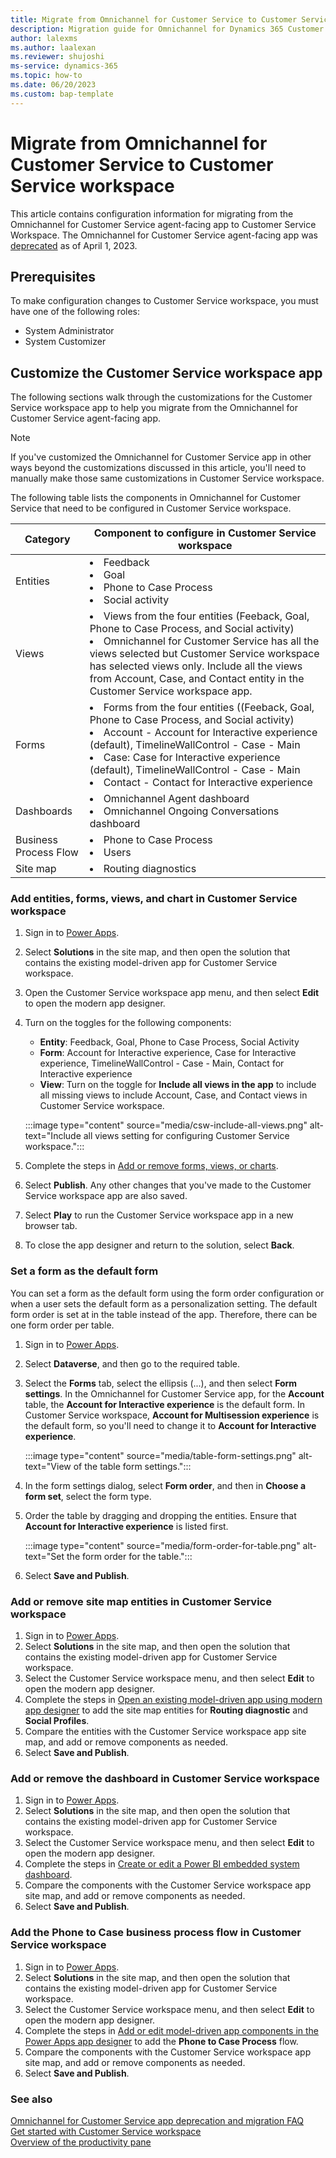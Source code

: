 ```yaml
---
title: Migrate from Omnichannel for Customer Service to Customer Service workspace
description: Migration guide for Omnichannel for Dynamics 365 Customer Service to Customer Service workspace.
author: lalexms
ms.author: laalexan
ms.reviewer: shujoshi
ms-service: dynamics-365
ms.topic: how-to
ms.date: 06/20/2023
ms.custom: bap-template
---
```


# Migrate from Omnichannel for Customer Service to Customer Service workspace

This article contains configuration information for migrating from the Omnichannel for Customer Service agent-facing app to Customer Service Workspace. The Omnichannel for Customer Service agent-facing app was [deprecated](deprecations-customer-service#omnichannel-for-customer-service-agent-facing-app-to-be-deprecated) as of April 1, 2023.

## Prerequisites

To make configuration changes to Customer Service workspace, you must have one of the following roles:
- System Administrator
- System Customizer

## Customize the Customer Service workspace app

The following sections walk through the customizations for the Customer Service workspace app to help you migrate from the Omnichannel for Customer Service agent-facing app.

> [!NOTE]
> If you've customized the Omnichannel for Customer Service app in other ways beyond the customizations discussed in this article, you'll need to manually make those same customizations in Customer Service workspace.

The following table lists the components in Omnichannel for Customer Service that need to be configured in Customer Service workspace.

| Category | Component to configure in Customer Service workspace |
| ------------ | ------------- |
|Entities      |<li>Feedback</li> <li>Goal</li><li>Phone to Case Process</li> <li>Social activity</li>|
|Views         |<li>Views from the four entities (Feeback, Goal, Phone to Case Process, and Social activity)</li> <li>Omnichannel for Customer Service has all the views selected but Customer Service workspace has selected views only. Include all the views from Account, Case, and Contact entity in the Customer Service workspace app.</li>|
|Forms         |<li>Forms from the four entities ((Feeback, Goal, Phone to Case Process, and Social activity)</li><li>Account - Account for Interactive experience (default), TimelineWallControl - Case - Main </li><li> Case: Case for Interactive experience (default), TimelineWallControl - Case - Main</li><li>Contact - Contact for Interactive experience</li>|
|Dashboards    |<li>Omnichannel Agent dashboard</li><li>Omnichannel Ongoing Conversations dashboard</li>|
|Business Process Flow   |<li>Phone to Case Process</li><li>Users</li>   |
|Site map       |<li>Routing diagnostics</li> |

### Add entities, forms, views, and chart in Customer Service workspace

1. Sign in to [Power Apps](https://make.powerapps.com/?cds-app-module-designer.isCustomPageEnabled=true&oneCdsDesigner.enableCustomCanvasPage=true).
1. Select **Solutions** in the site map, and then open the solution that contains the existing model-driven app for Customer Service workspace.
1. Open the Customer Service workspace app menu, and then select **Edit** to open the modern app designer.
1. Turn on the toggles for the following components:
   - **Entity**: Feedback, Goal, Phone to Case Process, Social Activity
   - **Form**: Account for Interactive experience, Case for Interactive experience, TimelineWallControl - Case - Main, Contact for Interactive experience
   - **View**: Turn on the toggle for **Include all views in the app** to include all missing views to include Account, Case, and Contact views in Customer Service workspace.

   :::image type="content" source="media/csw-include-all-views.png" alt-text="Include all views setting for configuring Customer Service workspace.":::
1. Complete the steps in [Add or remove forms, views, or charts](/power-apps/maker/model-driven-apps/create-add-remove-forms-views-dashboards).
1. Select **Publish**. Any other changes that you've made to the Customer Service workspace app are also saved.
1. Select **Play** to run the Customer Service workspace app in a new browser tab.
1. To close the app designer and return to the solution, select **Back**.

### Set a form as the default form

You can set a form as the default form using the form order configuration or when a user sets the default form as a personalization setting. The default form order is set at in the table instead of the app. Therefore, there can be one form order per table.

1. Sign in to [Power Apps](https://make.powerapps.com/?cds-app-module-designer.isCustomPageEnabled=true&oneCdsDesigner.enableCustomCanvasPage=true).
1. Select **Dataverse**, and then go to the required table.
1. Select the **Forms** tab, select the ellipsis (...), and then select **Form settings**. In the Omnichannel for Customer Service app, for the **Account** table, the **Account for Interactive experience** is the default form. In Customer Service workspace, **Account for Multisession experience** is the default form, so you'll need to change it to **Account for Interactive experience**.

   :::image type="content" source="media/table-form-settings.png" alt-text="View of the table form settings.":::
1. In the form settings dialog, select **Form order**, and then in **Choose a form set**, select the form type.
1. Order the table by dragging and dropping the entities. Ensure that **Account for Interactive experience** is listed first.

   :::image type="content" source="media/form-order-for-table.png" alt-text="Set the form order for the table.":::
1. Select **Save and Publish**.

### Add or remove site map entities in Customer Service workspace

1. Sign in to [Power Apps](https://make.powerapps.com/?cds-app-module-designer.isCustomPageEnabled=true&oneCdsDesigner.enableCustomCanvasPage=true).
1. Select **Solutions** in the site map, and then open the solution that contains the existing model-driven app for Customer Service workspace.
1. Select the Customer Service workspace menu, and then select **Edit** to open the modern app designer.
1. Complete the steps in [Open an existing model-driven app using modern app designer](/power-apps/maker/model-driven-apps/add-page-to-model-app#open-an-existing-model-driven-app-using-modern-app-designer) to add the site map entities for **Routing diagnostic** and **Social Profiles**.
1. Compare the entities with the Customer Service workspace app site map, and add or remove components as needed.
1. Select **Save and Publish**.

### Add or remove the dashboard in Customer Service workspace

1. Sign in to [Power Apps](https://make.powerapps.com/?cds-app-module-designer.isCustomPageEnabled=true&oneCdsDesigner.enableCustomCanvasPage=true).
1. Select **Solutions** in the site map, and then open the solution that contains the existing model-driven app for Customer Service workspace.
1. Select the Customer Service workspace menu, and then select **Edit** to open the modern app designer.
1. Complete the steps in [Create or edit a Power BI embedded system dashboard](/power-apps/maker/model-driven-apps/create-edit-powerbi-embedded-page).
1. Compare the components with the Customer Service workspace app site map, and add or remove components as needed.
1. Select **Save and Publish**.

### Add the Phone to Case business process flow in Customer Service workspace

1. Sign in to [Power Apps](https://make.powerapps.com/?cds-app-module-designer.isCustomPageEnabled=true&oneCdsDesigner.enableCustomCanvasPage=true).
1. Select **Solutions** in the site map, and then open the solution that contains the existing model-driven app for Customer Service workspace.
1. Select the Customer Service workspace menu, and then select **Edit** to open the modern app designer.
1. Complete the steps in [Add or edit model-driven app components in the Power Apps app designer](/power-apps/maker/model-driven-apps/add-edit-app-components) to add the **Phone to Case Process** flow.
1. Compare the components with the Customer Service workspace app site map, and add or remove components as needed.
1. Select **Save and Publish**.

### See also

[Omnichannel for Customer Service app deprecation and migration FAQ](migrate-oc-faq.md)<br>
[Get started with Customer Service workspace](csw-overview.md)<br>
[Overview of the productivity pane](csw-productivity-pane.md)
